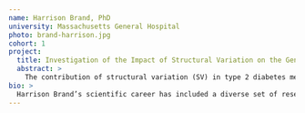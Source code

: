 ```yaml
---
name: Harrison Brand, PhD
university: Massachusetts General Hospital
photo: brand-harrison.jpg
cohort: 1
project:
  title: Investigation of the Impact of Structural Variation on the Genetic Etiology of Type 2 Diabetes and Glycemic Traits
  abstract: >
    The contribution of structural variation (SV) in type 2 diabetes mellitus (T2DM) has been largely unexplored. During this fellowship I will take advantage of BDC to run an ensemble SV detection pipeline on 26,037 TOPMed samples with T2DM and/or related glycemic traits. Integrating this newly generated SV callset with existing data I will explore both common and rare genetic risk factors for diabetes. This study will not only provide a useful SV callset for TOPMed investigators but also establish a beneficial tool in BDC and provide important feedback to the BDC developers.
bio: >
  Harrison Brand’s scientific career has included a diverse set of research pursuits that have reflected a natural evolution towards his ultimate goal of understanding how genetic variation contributes to complex disease. After completion of his PhD in Human Genetics, he accepted a postdoc position in the lab of Dr. Michael Talkowski at the Center for Genomic Medicine at MGH investigating the impact of structural variation (SV) on developmental disorders. Upon completion of his postdoc, Dr. Brand accepted a junior faculty position in the Department of Neurology at MGH, where he continues to evaluate the impact of SV on disease.
---
```

